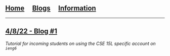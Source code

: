 ## [Home](/)&nbsp;&nbsp;&nbsp;&nbsp;&nbsp;[Blogs](/blogs)&nbsp;&nbsp;&nbsp;&nbsp;&nbsp;[Information](/information)

---

## [4/8/22 - Blog #1](_posts/2022-04-08-labreport2)
*Tutorial for incoming students on using the CSE 15L specific account on `ieng6`*